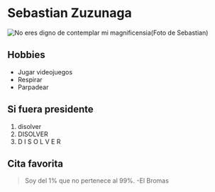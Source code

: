 # Sebastian Zuzunaga

![No eres digno de contemplar mi magnificensia(Foto de Sebastian)](https://i.pinimg.com/originals/7a/a3/0c/7aa30c0658b18c60becc10a3563360b9.png "Tristemente no tengo forma de conseguir una foto mia asi que esto deberia bastar.")

## Hobbies
* Jugar videojuegos
* Respirar
* Parpadear

## Si fuera presidente
1. disolver
2. DISOLVER
3. D I S O L V E R

## Cita favorita
> Soy del 1% que no pertenece al 99%. -El Bromas